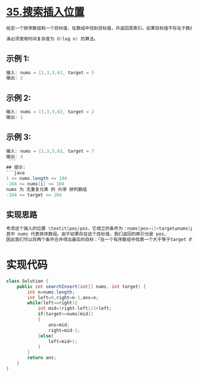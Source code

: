 # [35.搜索插入位置](https://leetcode.cn/problems/search-insert-position/)
```java
给定一个排序数组和一个目标值，在数组中找到目标值，并返回其索引。如果目标值不存在于数组中，返回它将会被按顺序插入的位置。

请必须使用时间复杂度为 O(log n) 的算法。
```
## 示例 1:
```java
输入: nums = [1,3,5,6], target = 5
输出: 2
```
## 示例 2:
```java
输入: nums = [1,3,5,6], target = 2
输出: 1
```
## 示例 3:
```java
输入: nums = [1,3,5,6], target = 7
输出: 4
 ```
## 提示:
```java
1 <= nums.length <= 104
-104 <= nums[i] <= 104
nums 为 无重复元素 的 升序 排列数组
-104 <= target <= 104
```
## 实现思路
```java
考虑这个插入的位置 \textit{pos}pos，它成立的条件为：nums[pos−1]<target≤nums[pos]
其中 nums 代表排序数组。由于如果存在这个目标值，我们返回的索引也是 pos，
因此我们可以将两个条件合并得出最后的目标：「在一个有序数组中找第一个大于等于target 的下标」。

```
# 实现代码
```java
class Solution {
    public int searchInsert(int[] nums, int target) {
        int n=nums.length;
        int left=0,right=n-1,ans=n;
        while(left<=right){
            int mid=(right-left)/2+left;
            if(target<=nums[mid])
            {
                ans=mid;
                right=mid-1;
            }else{
                left=mid+1;
            }
        }
        return ans;
    }
}
```
